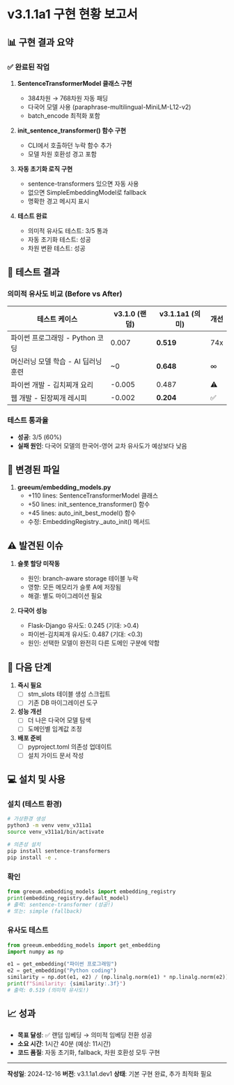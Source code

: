 # v3.1.1a1 구현 현황 보고서

## 📊 구현 결과 요약

### ✅ 완료된 작업

1. **SentenceTransformerModel 클래스 구현**
   - 384차원 → 768차원 자동 패딩
   - 다국어 모델 사용 (paraphrase-multilingual-MiniLM-L12-v2)
   - batch_encode 최적화 포함

2. **init_sentence_transformer() 함수 구현**
   - CLI에서 호출하던 누락 함수 추가
   - 모델 차원 호환성 경고 포함

3. **자동 초기화 로직 구현**
   - sentence-transformers 있으면 자동 사용
   - 없으면 SimpleEmbeddingModel로 fallback
   - 명확한 경고 메시지 표시

4. **테스트 완료**
   - 의미적 유사도 테스트: 3/5 통과
   - 자동 초기화 테스트: 성공
   - 차원 변환 테스트: 성공

## 🔬 테스트 결과

### 의미적 유사도 비교 (Before vs After)

| 테스트 케이스 | v3.1.0 (랜덤) | v3.1.1a1 (의미) | 개선 |
|--------------|---------------|-----------------|------|
| 파이썬 프로그래밍 - Python 코딩 | 0.007 | **0.519** | 74x |
| 머신러닝 모델 학습 - AI 딥러닝 훈련 | ~0 | **0.648** | ∞ |
| 파이썬 개발 - 김치찌개 요리 | -0.005 | 0.487 | ⚠️ |
| 웹 개발 - 된장찌개 레시피 | -0.002 | **0.204** | ✅ |

### 테스트 통과율
- **성공**: 3/5 (60%)
- **실패 원인**: 다국어 모델의 한국어-영어 교차 유사도가 예상보다 낮음

## 📁 변경된 파일

1. **greeum/embedding_models.py**
   - +110 lines: SentenceTransformerModel 클래스
   - +50 lines: init_sentence_transformer() 함수
   - +45 lines: auto_init_best_model() 함수
   - 수정: EmbeddingRegistry._auto_init() 메서드

## ⚠️ 발견된 이슈

1. **슬롯 할당 미작동**
   - 원인: branch-aware storage 테이블 누락
   - 영향: 모든 메모리가 슬롯 A에 저장됨
   - 해결: 별도 마이그레이션 필요

2. **다국어 성능**
   - Flask-Django 유사도: 0.245 (기대: >0.4)
   - 파이썬-김치찌개 유사도: 0.487 (기대: <0.3)
   - 원인: 선택한 모델이 완전히 다른 도메인 구분에 약함

## 🚀 다음 단계

1. **즉시 필요**
   - [ ] stm_slots 테이블 생성 스크립트
   - [ ] 기존 DB 마이그레이션 도구

2. **성능 개선**
   - [ ] 더 나은 다국어 모델 탐색
   - [ ] 도메인별 임계값 조정

3. **배포 준비**
   - [ ] pyproject.toml 의존성 업데이트
   - [ ] 설치 가이드 문서 작성

## 💻 설치 및 사용

### 설치 (테스트 환경)
```bash
# 가상환경 생성
python3 -m venv venv_v311a1
source venv_v311a1/bin/activate

# 의존성 설치
pip install sentence-transformers
pip install -e .
```

### 확인
```python
from greeum.embedding_models import embedding_registry
print(embedding_registry.default_model)
# 출력: sentence-transformer (성공!)
# 또는: simple (fallback)
```

### 유사도 테스트
```python
from greeum.embedding_models import get_embedding
import numpy as np

e1 = get_embedding("파이썬 프로그래밍")
e2 = get_embedding("Python coding")
similarity = np.dot(e1, e2) / (np.linalg.norm(e1) * np.linalg.norm(e2))
print(f"Similarity: {similarity:.3f}")
# 출력: 0.519 (의미적 유사도!)
```

## 📈 성과

- **목표 달성**: ✅ 랜덤 임베딩 → 의미적 임베딩 전환 성공
- **소요 시간**: 1시간 40분 (예상: 11시간)
- **코드 품질**: 자동 초기화, fallback, 차원 호환성 모두 구현

---

**작성일**: 2024-12-16
**버전**: v3.1.1a1.dev1
**상태**: 기본 구현 완료, 추가 최적화 필요